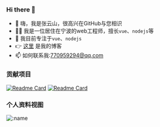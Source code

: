 
### Hi there 👋

- 👋 嗨，我是张云山，很高兴在GitHub与您相识
- 👨‍💻 我是一位居住在宁波的web工程师，擅长`vue`、`nodejs`等
- 🌱 我目前专注于`vue`、`nodejs`
- 👉 [这里](https://zys8119.github.io/zys8119-Demo) 是我的博客
- 📫 如何联系我:770959294@qq.com

### 贡献项目


[![Readme Card](https://github-readme-stats-git-masterrstaa-rickstaa.vercel.app/api/pin/?username=zys8119&repo=wisdom-serve&theme=monokai)](https://github.com/zys8119/wisdom-serve)
[![Readme Card](https://github-readme-stats-git-masterrstaa-rickstaa.vercel.app/api/pin/?username=zys8119&repo=3d-scene-editor&theme=monokai)](https://github.com/zys8119/3d-scene-editor)

### 个人资料视图

<img src="https://count.getloli.com/get/@:zys8119?theme=gelbooru-h" alt=":name" />

<!--
- 👋 我：嗨，我是张云山，很高兴在GitHub与您相识
- 🔭 我的技能：
- 🌱 我目前正在学习…
- 👯 我希望合作…
- 🤔 我正在寻求帮助…
- 💬 问我关于…
- 📫 如何联系我:…
- 😄 代词:…
- ⚡ 有趣的事实:…
- - 👋 Hi, I’m mxsm(蚂蚁背大象)，Graduated from ***Hangzhou Dianzi University(HDU)***.
- 👨‍💻 A Software Engineer living in Foshan. Working in Guangzhou. ***Good at JAVA, Rustaceans***
- 🌱 I’m currently focused on [***Apache RocketMQ***](https://github.com/apache/rocketmq), [***Apache EventMesh***](https://github.com/apache/eventmesh), [***RocketMQ-Rust***](https://github.com/mxsm/rocketmq-rust) and [***DLedger***](https://github.com/openmessaging/dledger).
- 📚 I’m currently learning English and Rust.
- 👉 [Here](https://blog.ljbmxsm.com) is my personal website. Here is my [juejin Home page ](https://juejin.cn/user/1151943918492855)
- 📫 How to reach me: mxsm@apache.org or ljbmxsm@163.com 
-->



